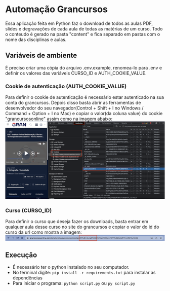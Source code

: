 # Automação Grancursos

  Essa aplicação feita em Python faz o download de todos as aulas PDF, slides e degravações de cada aula de todas as matérias de um curso. Todo o conteudo é gerado na pasta "content" e fica separado em pastas com o nome das disciplinas e aulas.

## Variáveis de ambiente

É preciso criar uma cópia do arquivo .env.example, renomea-lo para .env e definir os valores das variáveis CURSO_ID e AUTH_COOKIE_VALUE.

### Cookie de autenticação (AUTH_COOKIE_VALUE)
 Para definir o cookie de autenticação é necessário estar autenticado na sua conta do grancursos. Depois disso basta abrir as ferramentas de desenvolvedor do seu navegador(Control + Shift + I no Windows / Command + Option + I no Mac) e copiar o valor(da coluna value) do cookie "grancursosonline" assim como na imagem abaixo:
![Cookie](./assets/cookie_value.png)

### Curso (CURSO_ID)
Para definir o curso que deseja fazer os downloads, basta entrar em qualquer aula desse curso no site do grancursos e copiar o valor do id do curso da url como mostra a imagem:
![Curso](./assets/curso_id.png)

## Execução

- É necessário ter o python instalado no seu computador.
- No terminal digite: ```pip install -r requirements.txt``` para instalar as dependências
- Para iniciar o programa: ```python script.py``` ou ```py script.py```
